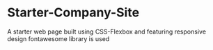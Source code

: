 # Starter-Company-Site
A starter web page built using CSS-Flexbox and featuring responsive design
fontawesome library is used
